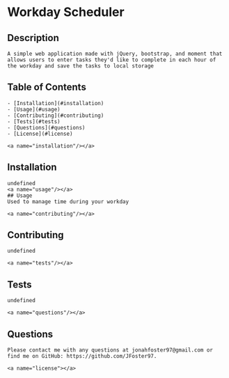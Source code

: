 # Workday Scheduler

  ## Description
    A simple web application made with jQuery, bootstrap, and moment that allows users to enter tasks they'd like to complete in each hour of the workday and save the tasks to local storage

  ## Table of Contents
    - [Installation](#installation)
    - [Usage](#usage)
    - [Contributing](#contributing)
    - [Tests](#tests)
    - [Questions](#questions)
    - [License](#license)

    <a name="installation"/></a>
  ## Installation
    undefined
    <a name="usage"/></a>
    ## Usage
    Used to manage time during your workday
    
    <a name="contributing"/></a>
  ## Contributing
    undefined
    
    <a name="tests"/></a>
  ## Tests
    undefined
    
    <a name="questions"/></a>
  ## Questions
    Please contact me with any questions at jonahfoster97@gmail.com or find me on GitHub: https://github.com/JFoster97.
    
    <a name="license"></a>

